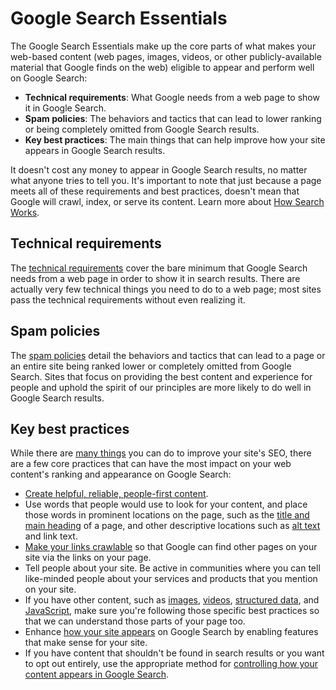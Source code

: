 Google Search Essentials
========================

The Google Search Essentials make up the core parts of what makes your web-based content (web pages, images, videos, or other publicly-available material that Google finds on the web) eligible to appear and perform well on Google Search:

* **Technical requirements**: What Google needs from a web page to show it in Google Search.
* **Spam policies**: The behaviors and tactics that can lead to lower ranking or being completely omitted from Google Search results.
* **Key best practices**: The main things that can help improve how your site appears in Google Search results.

It doesn't cost any money to appear in Google Search results, no matter what anyone tries to tell you. It's important to note that just because a page meets all of these requirements and best practices, doesn't mean that Google will crawl, index, or serve its content. Learn more about [How Search Works](https://support.google.com/search/docs/fundamentals/how-search-works).

Technical requirements
----------------------

The [technical requirements](https://support.google.com/search/docs/essentials/technical) cover the bare minimum that Google Search needs from a web page in order to show it in search results. There are actually very few technical things you need to do to a web page; most sites pass the technical requirements without even realizing it.

Spam policies
-------------

The [spam policies](https://support.google.com/search/docs/essentials/spam-policies) detail the behaviors and tactics that can lead to a page or an entire site being ranked lower or completely omitted from Google Search. Sites that focus on providing the best content and experience for people and uphold the spirit of our principles are more likely to do well in Google Search results.

Key best practices
------------------

While there are [many things](https://support.google.com/search/docs) you can do to improve your site's SEO, there are a few core practices that can have the most impact on your web content's ranking and appearance on Google Search:

* [Create helpful, reliable, people-first content](https://support.google.com/search/docs/fundamentals/creating-helpful-content).
* Use words that people would use to look for your content, and place those words in prominent locations on the page, such as the [title and main heading](https://support.google.com/search/docs/appearance/title-link#page-titles) of a page, and other descriptive locations such as [alt text](https://support.google.com/search/docs/appearance/google-images#use-descriptive-alt-text) and link text.
* [Make your links crawlable](https://support.google.com/search/docs/crawling-indexing/links-crawlable) so that Google can find other pages on your site via the links on your page.
* Tell people about your site. Be active in communities where you can tell like-minded people about your services and products that you mention on your site.
* If you have other content, such as [images](https://support.google.com/search/docs/appearance/google-images), [videos](https://support.google.com/search/docs/appearance/video), [structured data](https://support.google.com/search/docs/appearance/structured-data/intro-structured-data), and [JavaScript](https://support.google.com/search/docs/crawling-indexing/javascript/javascript-seo-basics), make sure you're following those specific best practices so that we can understand those parts of your page too.
* Enhance [how your site appears](https://support.google.com/search/docs/appearance/visual-elements-gallery) on Google Search by enabling features that make sense for your site.
* If you have content that shouldn't be found in search results or you want to opt out entirely, use the appropriate method for [controlling how your content appears in Google Search](https://support.google.com/search/docs/crawling-indexing/control-what-you-share).
